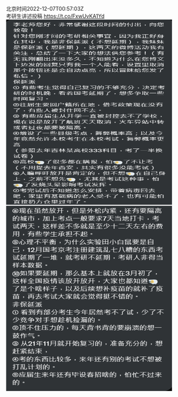 北京时间2022-12-07T00:57:03Z<br>考研生讲述投稿 https://t.co/FxwUvKA1Yd<br><img src='/temp/image/2022/n-Month-12/1600172479103631379_0.jpg' width='450' height='500'><img src='/temp/image/2022/n-Month-12/1600172479103631379_1.jpg' width='450' height='500'><br><br>